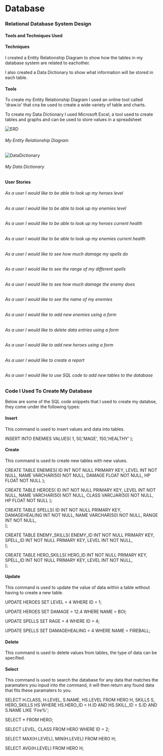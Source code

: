 # Database

### Relational Database System Design

#### Tools and Techniques Used

#### Techniques
I created a Entity Relationship Diagram to show how the tables in my database system are related to eachother.

I also created a Data Dictionary to show what information will be stored in each table.

#### Tools
To create my Entity Relationship Diagram I used an online tool called 'draw.io' that cna be used to create a wide variety of table and charts.

To create my Data Dictionary I used Microsoft Excel, a tool used to create tables and graphs and can be used to store values in a spreadsheet

![ERD](https://i.imgur.com/S1zF9uD.jpg)
###### My Entity Relationship Diagram

![DataDictionary](https://i.imgur.com/qYy0eRL.png)
###### My Data Dictionary

#### User Stories

###### As a user I would like to be able to look up my heroes level

###### As a user I would like to be able to look up my enemies level

###### As a user I would like to be able to look up my heroes current health

###### As a user I would like to be able to look up my enemies current health

###### As a user I would like to see how much damage my spells do

###### As a user I would like to see the range of my different spells

###### As a user I would like to see how much damage the enemy does

###### As a user I would like to see the name of my enemies

###### As a user I would like to add new enemies using a form

###### As a user I would like to delete data entries using a form

###### As a user I would like to add new heroes using a form

###### As a user I would like to create a report

###### As a user I would like to use SQL code to add new tables to the database


### Code I Used To Create My Database

Below are some of the SQL code snippets that I used to create my databse, they come under the following types:

#### Insert
This command is used to insert values and data into tables.

INSERT INTO ENEMIES VALUES( 
    1, 50,'MAGE', 150,'HEALTHY'
);

#### Create
This command is used to create new tables with new values.

CREATE TABLE ENEMIES(
         ID INT NOT NULL PRIMARY KEY,
         LEVEL INT NOT NULL,
         NAME VARCHAR(50) NOT NULL,
         DAMAGE FLOAT NOT NULL,
         HP FLOAT NOT NULL
);

CREATE TABLE HEROES(
         ID INT NOT NULL PRIMARY KEY,
         LEVEL INT NOT NULL,
         NAME VARCHAR(50) NOT NULL,
         CLASS VARCJAR(50) NOT NULL,
         HP FLOAT NOT NULL
);

CREATE TABLE SPELLS(
         ID INT NOT NULL PRIMARY KEY,
         DAMAGEHEALING INT NOT NULL,
         NAME VARCHAR(50) NOT NULL,
         RANGE INT NOT NULL,     
);

CREATE TABLE ENEMY_SKILLS(
         ENEMY_ID INT NOT NULL PRIMARY KEY,
         SPELL_ID INT NOT NULL PRIMARY KEY,
         LEVEL INT NOT NULL,    
);

CREATE TABLE HERO_SKILLS(
         HERO_ID INT NOT NULL PRIMARY KEY,
         SPELL_ID INT NOT NULL PRIMARY KEY,
         LEVEL INT NOT NULL,    
);


#### Update
This command is used to update the value of data within a table without having to create a new table.

UPDATE HEROES
    SET LEVEL = 4
    WHERE ID = 1;
    
UPDATE HEROES
    SET DAMAGE = 12.4
    WHERE NAME = BOI;

UPDATE SPELLS
    SET RAGE = 4
    WHERE ID = 4;
   
UPDATE SPELLS
    SET DAMAGEHEALING = 4
    WHERE NAME = FIREBALL;
    
#### Delete
This command is used to delete values from tables, the type of data can be specified.

#### Select
This command is used to search the database for any data that matches the paramaters you inpud into the command, it will then return any found data that fits these paramaters to you.

SELECT H.CLASS, H.LEVEL, S.NAME, HS.LEVEL
FROM HERO H, SKILLS S, HERO_SKILLS HS
WHERE HS.HERO_ID = H.ID AND HS.SKILL_ID = S.ID
AND S.NAME LIKE 'Fire%';

SELECT * FROM HERO;

SELECT LEVEL, CLASS FROM HERO
WHERE ID = 2;

SELECT MAX(H.LEVEL), MIN(H.LEVEL) FROM HERO H;

SELECT AVG(H.LEVEL) FROM HERO H;

